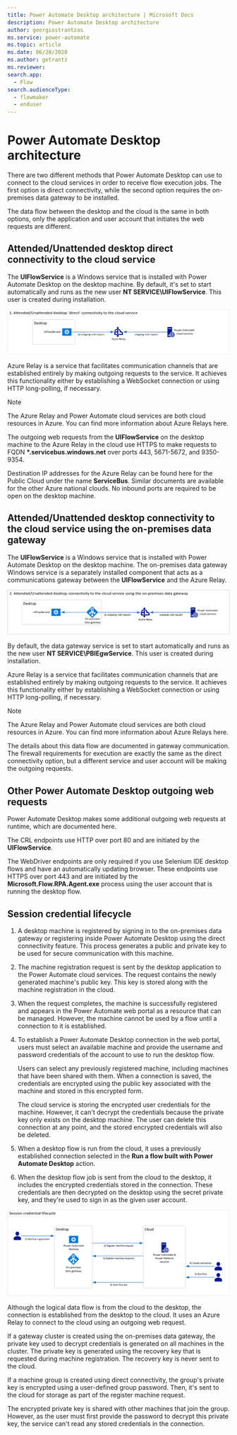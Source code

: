 ```yaml
---
title: Power Automate Desktop architecture | Microsoft Docs
description: Power Automate Desktop architecture
author: georgiostrantzas
ms.service: power-automate
ms.topic: article
ms.date: 06/28/2020
ms.author: getrantz
ms.reviewer:
search.app: 
  - Flow
search.audienceType: 
  - flowmaker
  - enduser
---
```


# Power Automate Desktop architecture

There are two different methods that Power Automate Desktop can use to connect to the cloud services in order to receive flow execution jobs. The first option is direct connectivity, while the second option requires the on-premises data gateway to be installed.

The data flow between the desktop and the cloud is the same in both options, only the application and user account that initiates the web requests are different. 

## Attended/Unattended desktop direct connectivity to the cloud service 

The **UIFlowService** is a Windows service that is installed with Power Automate Desktop on the desktop machine. By default, it's set to start automatically and runs as the new user **NT SERVICE\UIFlowService**. This user is created during installation. 

![Desktop direct connectivity diagram](media/pad-architecture/pad-direct-connectivity.png)

Azure Relay is a service that facilitates communication channels that are established entirely by making outgoing requests to the service. It achieves this functionality either by establishing a WebSocket connection or using HTTP long-polling, if necessary. 

> [!NOTE]
> The Azure Relay and Power Automate cloud services are both cloud resources in Azure. You can find more information about Azure Relays here.

The outgoing web requests from the **UIFlowService** on the desktop machine to the Azure Relay in the cloud use HTTPS to make requests to FQDN **\*.servicebus.windows.net** over ports 443, 5671-5672, and 9350-9354. 

Destination IP addresses for the Azure Relay can be found here for the Public Cloud under the name **ServiceBus**. Similar documents are available for the other Azure national clouds. No inbound ports are required to be open on the desktop machine. 

##  Attended/Unattended desktop connectivity to the cloud service using the on-premises data gateway 

The **UIFlowService** is a Windows service that is installed with Power Automate Desktop on the desktop machine. The on-premises data gateway Windows service is a separately installed component that acts as a communications gateway between the **UIFlowService** and the Azure Relay. 

![Desktop connectivity using the on-premises data gateway diagram](media/pad-architecture/pad-on-premises-data-gateway.png)

By default, the data gateway service is set to start automatically and runs as the new user **NT SERVICE\PBIEgwService**. This user is created during installation. 

Azure Relay is a service that facilitates communication channels that are established entirely by making outgoing requests to the service. It achieves this functionality either by establishing a WebSocket connection or using HTTP long-polling, if necessary. 

> [!NOTE]
> The Azure Relay and Power Automate cloud services are both cloud resources in Azure. You can find more information about Azure Relays here.

The details about this data flow are documented in gateway communication. The firewall requirements for execution are exactly the same as the direct connectivity option, but a different service and user account will be making the outgoing requests.

## Other Power Automate Desktop outgoing web requests 

Power Automate Desktop makes some additional outgoing web requests at runtime, which are documented here. 

The CRL endpoints use HTTP over port 80 and are initiated by the **UIFlowService**. 

The WebDriver endpoints are only required if you use Selenium IDE desktop flows and have an automatically updating browser. These endpoints use HTTPS over port 443 and are initiated by the **Microsoft.Flow.RPA.Agent.exe** process using the user account that is running the desktop flow. 

## Session credential lifecycle

1. A desktop machine is registered by signing in to the on-premises data gateway or registering inside Power Automate Desktop using the direct connectivity feature. This process generates a public and private key to be used for secure communication with this machine. 

1. The machine registration request is sent by the desktop application to the Power Automate cloud services. The request contains the newly generated machine's public key. This key is stored along with the machine registration in the cloud. 

1. When the request completes, the machine is successfully registered and appears in the Power Automate web portal as a resource that can be managed. However, the machine cannot be used by a flow until a connection to it is established. 

1. To establish a Power Automate Desktop connection in the web portal, users must select an available machine and provide the username and password credentials of the account to use to run the desktop flow. 

    Users can select any previously registered machine, including machines that have been shared with them. When a connection is saved, the credentials are encrypted using the public key associated with the machine and stored in this encrypted form. 

   The cloud service is storing the encrypted user credentials for the machine. However, it can't decrypt the credentials because the private key only exists on the desktop machine. The user can delete this connection at any point, and the stored encrypted credentials will also be deleted. 

1. When a desktop flow is run from the cloud, it uses a previously established connection selected in the **Run a flow built with Power Automate Desktop**  action. 

1. When the desktop flow job is sent from the cloud to the desktop, it includes the encrypted credentials stored in the connection. These credentials are then decrypted on the desktop using the secret private key, and they're used to sign in as the given user account.  

![Session credential lifecycle diagram](media/pad-architecture/pad-session-credential-lifecyle.png)

Although the logical data flow is from the cloud to the desktop, the connection is established from the desktop to the cloud. It uses an Azure Relay to connect to the cloud using an outgoing web request.

If a gateway cluster is created using the on-premises data gateway, the private key used to decrypt credentials is generated on all machines in the cluster. The private key is generated using the recovery key that is requested during machine registration. The recovery key is never sent to the cloud. 

If a machine group is created using direct connectivity, the group's private key is encrypted using a user-defined group password. Then, it's sent to the cloud for storage as part of the register machine request. 

The encrypted private key is shared with other machines that join the group. However, as the user must first provide the password to decrypt this private key, the service can't read any stored credentials in the connection.